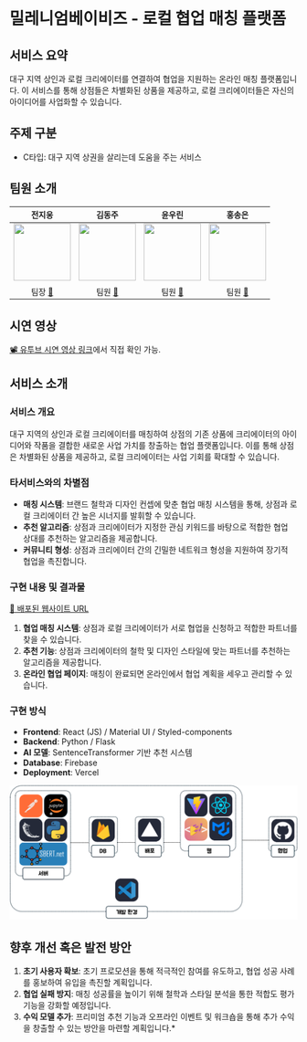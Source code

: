 # 밀레니엄베이비즈 - 로컬 협업 매칭 플랫폼

## 서비스 요약
대구 지역 상인과 로컬 크리에이터를 연결하여 협업을 지원하는 온라인 매칭 플랫폼입니다. 이 서비스를 통해 상점들은 차별화된 상품을 제공하고, 로컬 크리에이터들은 자신의 아이디어를 사업화할 수 있습니다.

## 주제 구분
- C타입: 대구 지역 상권을 살리는데 도움을 주는 서비스

## 팀원 소개

| 전지웅 | 김동주 | 윤우린 | 홍송은 |
| :---: | :---: | :---: | :---: |
| <a href="https://github.com/wldnd2"><img src="https://avatars.githubusercontent.com/u/100078615?v=4"  width="100" height="100"></a> | <a href="https://github.com/dongju333"><img src="https://avatars.githubusercontent.com/u/131581393?v=4" width="100" height="100"></a> | <a href="https://github.com/balkary"><img src="https://avatars.githubusercontent.com/u/132255829?v=4" width="100" height="100"></a> | <a href="https://github.com/yellowHSE"><img src="https://avatars.githubusercontent.com/u/74814515?v=4"  width="100" height="100"></a> |
| 팀장 [📨](mailto:jun000628@naver.com) | 팀원 [📨](mailto:kdj4303@naver.com) | 팀원 [📨](mailto:yoonwoorin13@knu.ac.kr) | 팀원 [📨](mailto:hse2089@naver.com) |

## 시연 영상
[📽️ 유투브 시연 영상 링크](https://youtu.be/EbfnMWKCPTE)에서 직접 확인 가능.

## 서비스 소개

### 서비스 개요
대구 지역의 상인과 로컬 크리에이터를 매칭하여 상점의 기존 상품에 크리에이터의 아이디어와 작품을 결합한 새로운 사업 가치를 창출하는 협업 플랫폼입니다. 이를 통해 상점은 차별화된 상품을 제공하고, 로컬 크리에이터는 사업 기회를 확대할 수 있습니다.

### 타서비스와의 차별점
- **매칭 시스템**: 브랜드 철학과 디자인 컨셉에 맞춘 협업 매칭 시스템을 통해, 상점과 로컬 크리에이터 간 높은 시너지를 발휘할 수 있습니다.
- **추천 알고리즘**: 상점과 크리에이터가 지정한 관심 키워드를 바탕으로 적합한 협업 상대를 추천하는 알고리즘을 제공합니다.
- **커뮤니티 형성**: 상점과 크리에이터 간의 긴밀한 네트워크 형성을 지원하여 장기적 협업을 촉진합니다.

### 구현 내용 및 결과물
[🚀 배포된 웹사이트 URL](https://2024-sw-hackathon.vercel.app/)
1. **협업 매칭 시스템**: 상점과 로컬 크리에이터가 서로 협업을 신청하고 적합한 파트너를 찾을 수 있습니다.
2. **추천 기능**: 상점과 크리에이터의 철학 및 디자인 스타일에 맞는 파트너를 추천하는 알고리즘을 제공합니다.
3. **온라인 협업 페이지**: 매칭이 완료되면 온라인에서 협업 계획을 세우고 관리할 수 있습니다.

### 구현 방식
- **Frontend**: React (JS) / Material UI / Styled-components
- **Backend**: Python / Flask
- **AI 모델**: SentenceTransformer 기반 추천 시스템
- **Database**: Firebase
- **Deployment**: Vercel

![서비스 흐름도](./assets/image.png)

## 향후 개선 혹은 발전 방안
1. **초기 사용자 확보**: 초기 프로모션을 통해 적극적인 참여를 유도하고, 협업 성공 사례를 홍보하여 유입을 촉진할 계획입니다.
2. **협업 실패 방지**: 매칭 성공률을 높이기 위해 철학과 스타일 분석을 통한 적합도 평가 기능을 강화할 예정입니다.
3. **수익 모델 추가**: 프리미엄 추천 기능과 오프라인 이벤트 및 워크숍을 통해 추가 수익을 창출할 수 있는 방안을 마련할 계획입니다.*
